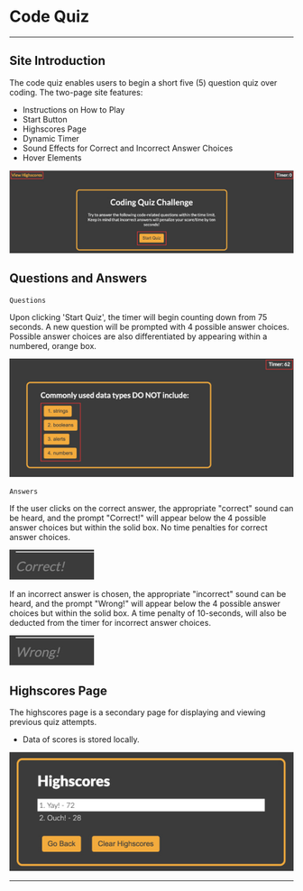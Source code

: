 # Code Quiz

---

## Site Introduction

The code quiz enables users to begin a short five (5) question quiz over coding. The two-page site features:
* Instructions on How to Play
* Start Button
* Highscores Page
* Dynamic Timer
* Sound Effects for Correct and Incorrect Answer Choices
* Hover Elements

![The function of this button is to begin the game, enabling the Timer to countdown. This button is accessed by pressing "Start Quiz".](./assets/images/Start.jpg)

## Questions and Answers

```
Questions
```

Upon clicking 'Start Quiz', the timer will begin counting down from 75 seconds. A new question will be prompted with 4 possible answer choices. Possible answer choices are also differentiated by appearing within a numbered, orange box.

![The Question appears in a larger, bold white font displaying the first thing the user should look out. When a question is visible to the user, the Timer will have already began counting down.](./assets/images/Answer-Selection-Timer.jpg)

```
Answers
```

If the user clicks on the correct answer, the appropriate "correct" sound can be heard, and the prompt "Correct!" will appear below the 4 possible answer choices but within the solid box. No time penalties for correct answer choices.

![A correct answer choice will show "Correct!"](./assets/images/Correct.jpg)

If an incorrect answer is chosen, the appropriate "incorrect" sound can be heard, and the prompt "Wrong!" will appear below the 4 possible answer choices but within the solid box. A time penalty of 10-seconds, will also be deducted from the timer for incorrect answer choices.

![An incorrect answer choice will show "Wrong!"](./assets/images/Wrong.jpg)


## Highscores Page

The highscores page is a secondary page for displaying and viewing previous quiz attempts.
* Data of scores is stored locally.

![Multiple score inputs are made more visible by the use of stylized CSS elements displaying alternating background colors.](./assets/images/Highscores-Page.jpg)

---